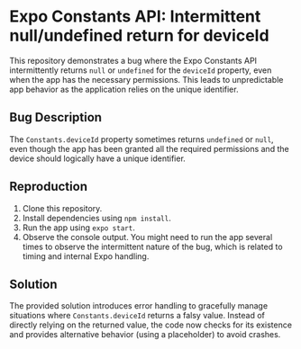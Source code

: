 # Expo Constants API: Intermittent null/undefined return for deviceId

This repository demonstrates a bug where the Expo Constants API intermittently returns `null` or `undefined` for the `deviceId` property, even when the app has the necessary permissions. This leads to unpredictable app behavior as the application relies on the unique identifier.

## Bug Description
The `Constants.deviceId` property sometimes returns `undefined` or `null`, even though the app has been granted all the required permissions and the device should logically have a unique identifier.

## Reproduction
1. Clone this repository.
2. Install dependencies using `npm install`.
3. Run the app using `expo start`.
4. Observe the console output. You might need to run the app several times to observe the intermittent nature of the bug, which is related to timing and internal Expo handling.

## Solution
The provided solution introduces error handling to gracefully manage situations where `Constants.deviceId` returns a falsy value. Instead of directly relying on the returned value, the code now checks for its existence and provides alternative behavior (using a placeholder) to avoid crashes.
